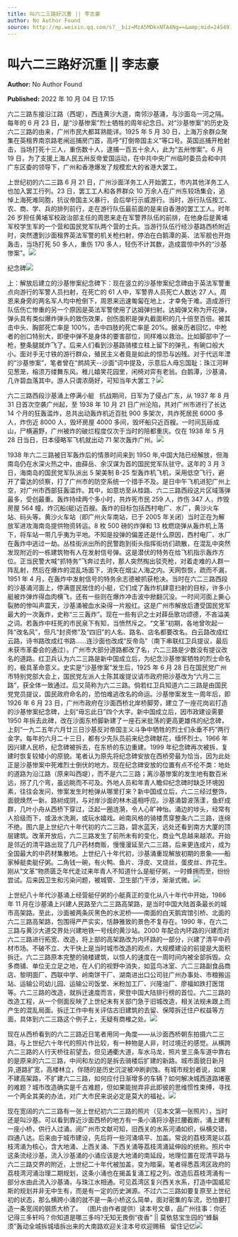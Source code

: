 ```yaml
---
title: 叫六二三路好沉重 || 李志豪
author: No Author Found
source: http://mp.weixin.qq.com/s?__biz=MzA5MDkxNTA4Ng==&amp;mid=2454912705&amp;idx=1&amp;sn=10dccc1145b746a34212a74a559aac0d&amp;chksm=87a236a0b0d5bfb6ff7ffaf673fbcd89ce009194061d15dda625f0470cf4cdb4c77cfd6edb7e#rd
---
```


# 叫六二三路好沉重 || 李志豪

**Author:** No Author Found

**Published:** 2022 年 10 月 04 日 17:15

六二三路东接沿江路（西堤），西连黄沙大道，南邻沙基涌，与沙面岛一河之隔。每年的 6 月 23 日，是“沙基惨案”烈士牺牲的周年纪念日。对“沙基惨案”的历史及六二三路的由来，广州市民大都耳熟能详。1925 年 5 月 30 日，上海万余群众聚集在英租界南京路老闸巡捕房门首，高呼“打倒帝国主义”等口号。英国巡捕开枪射击，当场打死十三人，重伤数十人，逮捕一百五十余人，此为“五卅惨案”。6 月 19 日，为了支援上海人民五卅反帝爱国运动，在中共中央广州临时委员会和中共广东区委的领导下，广州和香港爆发了规模宏大的省港大罢工。

上世纪初的六二三路 6 月 21 日，广州沙面洋务工人开始罢工，市内其他洋务工人也加入罢工行列。23 日，罢工工人和各界群众 10 万余人在广州东较场集会，追悼上海死难同胞，抗议帝国主义暴行，会后举行示威游行。当时，游行队伍按工、农、商、学、兵的排列前行，走在游行队伍最前面的是来自香港的罢工工人。时年 26 岁担任黄埔军校政治部主任的周恩来走在军警界队伍的前排，在他身后是黄埔军校学生军的一个营和国民党军队两个营的士兵。当游行队伍行经沙基路西桥附近时，突然遭到沙面租界英法军警的机关枪扫射，停泊在白鹅潭的英、法军舰也开炮轰击，当场打死 50 多人，重伤 170 多人，轻伤不计其数，造成震惊中外的“沙基惨案”。![](https://mmbiz.qpic.cn/mmbiz_jpg/PJWG74pLsMYvs5RquZBNzWf67KYF4Bnw5gUMMF3DOQzKu6xiauz8EMrUnnf1XNqcpRXwba9n4571hWCrHPKW53Q/640)

纪念碑![](https://mmbiz.qpic.cn/mmbiz_jpg/PJWG74pLsMYvs5RquZBNzWf67KYF4BnwoaVo3icQ2PoAkOsOicFaz0qpT4JQxnUhWJJNNZSZ62SXx2eTgOngM7UA/640)

上：解放后建立的沙基惨案纪念碑下：现在竖立的沙基惨案纪念碑由于英法军警重点向游行的军警人员扫射，在死亡的 61 人中，军警界人员死亡人数达 27 人。周恩来身旁的两名军人均中枪倒下，周恩来迅速匍匐在地上，才幸免于难。造成游行队伍伤亡惨重的另一个原因是英法军警使用了达姆弹扫射。达姆弹又称为开花弹，弹头具有类似爆炸弹头的致伤效果，创伤面积是弹丸截面积的几十倍至百倍。被其击中头、胸部死亡率是 100%，击中四肢的死亡率是 20%。据亲历者回忆，中枪者的创口特别大，即便中弹不是身体的要害部位，同样难以救治。比如脚部中了一枪，整条腿就炸飞了。后来人们看到沙基路骑楼立柱上留下的弹孔，有碗口般大小。面对手无寸铁的游行群众，殖民主义者竟是如此的惊恐与凶残。对于代远年湮的“沙基惨案”，笔者曾在“鹧鸪天--沙面”词中提及，示意后人毋忘国耻：珠江河畔见葱茏，榕须万缕舞东风。稚儿嬉笑花园里，闲椅对弈有老翁。白鹅潭，沙基涌，几许碧血落其中。游人只谓浓荫好，可知当年大罢工？![](https://mmbiz.qpic.cn/mmbiz_jpg/PJWG74pLsMYvs5RquZBNzWf67KYF4BnwCQ02D9V6YRqvUh53PMuic3faxnUa7LYicZrntEr34E0dWFFjJndqQqLg/640)

六二三路西段沙基涌上停满小艇   抗战期间，日军为了侵占广东，从 1937 年 8 月 31 日首次空袭广州起，至 1938 年 10 月 21 日广州沦陷，共对广州市进行了长达 14 个月的狂轰滥炸，总共出动轰炸机近百批 900 多架次，共炸死居民 6000 多人，炸伤近 8000 人，毁坏房屋 4000 多间，毁坏船只近百艘。一时间瓦砾成山，尸横遍野，广州被炸的破烂程度仅次于当时的陪都重庆。仅在 1938 年 5 月 28 日当日，日本侵略军飞机就出动 71 架次轰炸广州。![](https://mmbiz.qpic.cn/mmbiz_jpg/PJWG74pLsMYvs5RquZBNzWf67KYF4Bnwk5fAUgNqp4VWP49A9N2db2El2ceOTpZFZghibUTzYVu7zSZz30D8fCg/640)

1938 年六二三路被日军轰炸后的情景时间来到 1950 年,中国大陆已经解放，但海南岛仍在水深火热之中，由薛岳、余汉谋为首的国民党军队驻守。这年的 3 月 3 日，海南岛的国民党军队派出 5 架美制 B-25 型轰炸机飞机，采用低空飞行，避开了雷达的侦察，打了广州市的防空系统一个措手不及。是日中午飞机进犯广州上空，对广州市西部狂轰滥炸。其中，如意坊至从桂路、六二三路西段这片区域落弹最多，受创最重。轰炸持续两个多小时，共炸死市民 259 人，炸伤 347 人，炸毁房屋 564 幢，炸沉船(艇)近百艘。轰炸的目标包括西村电厂、水厂，黄沙火车站、码头等。黄沙火车站（即广州火车南站，已于 2005 年关闭）当时正在为解放军进攻海南岛提供物资转运。8 枚 500 磅的炸弹和 13 枚燃烧弹从轰炸机上落下，将车站一带几乎夷为平地。不知是投弹的偏差还是什么原因，西村电厂、水厂在轰炸中逃过一劫。丛桂街派出所的民警跑到街头指挥街坊们疏散，在混乱中突然发现附近的一栋建筑物有人在发射信号弹。这是潜伏的特务在给飞机指示轰炸方位。正当民警大喊“抓特务”飞奔过去时，那人突然掏出驳壳枪，对着走难的人群一阵乱射，然后在爆炸的混乱场面下，消失在烟尘人海之内。天网恢恢，疏而不漏，1951 年 4 月，在轰炸中发射信号的特务余志德被抓获枪决。当时在六二三路西段的沙基涌河面上，停满疍民居住的小艇，它们成了轰炸机肆意扫射的目标，许多小艇被炸弹炸得血肉横飞，还有一些则在爆炸冲击波中掀翻沉没。一时间河面上撕心裂肺的惨叫声震天，沙基涌被血水染得一片殷红。这是广州市解放后遭受国民党军最大的一次轰炸，史称“三三轰炸”。现在一些有识之士对薛岳歌功颂德，不吝溢美之词。若轰炸中枉死的市民泉下有知，当愤然斥之。“文革”初期，各地曾吹起一阵“改名风”，但凡“封资修”及“四旧”的人名、路名、店名都要改名。白云路改成红云路，诗书路改成红书路……连沙面也改成“反帝岛”（南下串联红卫兵提议，最后未获市革委会的通过）。广州市大部分道路都改了名，六二三路是少数没有提议改名的道路。红卫兵认为六二三路是新中国成立后，为纪念沙基惨案牺牲的烈士命名的，极具革命意义。史实是“沙基惨案”发生后，1925 年 6 月 28 日在国民党广州市特别党部大会上，国民党左派人士陈其瑗提议请市政府把沙基改为“六月二三路”，获全体一致通过。后又简称为六二三路。倘若红卫兵知道六二三路是由国民党党员提议，国民政府命名的，恐怕难逃改名的命运。沙基惨案发生一周年后，即 1926 年 6 月 23 日，广州市政府在沙面西桥北岸桥脚旁，建立了一座花岗岩打造的沙基惨案纪念碑，上刻“毋忘此日”四个大字。新中国成立后，因市政建设需要 1950 年拆去此碑，改在沙面东桥脚新建了一座石米批荡的更高更雄伟的纪念碑，上刻“一九二五年六月廿三日沙基反对帝国主义斗争中牺牲的烈士们永垂不朽”两行金字。每年的六月二十三日，都有少先队员前来纪念碑献花，缅怀烈士。1966 年因兴建人民桥，纪念碑被拆去，在东桥的东边重建。1999 年纪念碑再次被拆，复建时恢复较矮小的原貌。笔者认为原先将纪念碑安放在西桥旁最为恰当，因为此处正是沙基惨案中死难烈士倒伏的地方。现在纪念碑安放的位置有点不伦不类：地处的道路为沿江路（原来叫西堤），而不是六二三路；离沙基惨案的发生地有数百米远，拐了几个弯，虽远眺而不可及。外地人员和年青人瞻仰纪念碑时缺乏环境因素，往往会发问，惨案发生时枪弹从哪里打来？新中国成立后，六二三经过整饰，面貌焕然一新。路树成阴，与对岸沙面的林木遥相呼应。沙基涌碧波荡漾，鱼虾成群，几叶小舟从西桥下穿过，泛起一圈涟漪，令人心旷神怡。涌边的埗头，经常有人拾级而下，或汲水洗涮，或玩水嬉戏。岭南风格的骑楼贯穿整条六二三路，连绵不绝。图六是上世纪六十年代初的六二三路，碧水蓝天，远处还看到南方大厦的顶层建筑。改革开放后，六二三路发生了前所未有的变化，商业气息越来越浓。开始是邻近的清平路出现了几户药材商贩，慢慢漫延至六二三路，后来更连成片，成为全国最大的中药材集散地。上世纪八十年代初，沙基涌重现解放初期的景象——船家棹艇卖艇仔粥。二角钱一碗，有火鸭、鱼片、浮皮、叉烧丝，蛋皮丝、炸花生。刚从“文革”物质匮乏年代走过来年青人不知道什么是艇仔粥，一时蜂拥而至，纷纷尝试。后来因卫生和污染问题，被城管、卫生部门干涉，渐渐式微。![](https://mmbiz.qpic.cn/mmbiz_jpg/PJWG74pLsMYvs5RquZBNzWf67KYF4BnwVMNLnlOricia4XMu4qibfzXVVQDqe21p596NUGAJZtpXuOCd9zZeBF4Fw/640)

上世纪八十年代沙基涌上经营艇仔粥的小艇真正的变化从八十年代中开始，1986 年 11 月在沙基涌上兴建人民路至六二三路高架路，是当时中国大陆首条最长的城市高架路。至此，沙面被两条灰黑色的水泥桥——南面的白天鹅宾馆引桥、北面的六二三路高架路，包围得严严实实，恬静雅致的景色不复存在。1990 年，在六二三路与黄沙大道交界处兴建地铁一号线的黄沙站。2000 年配合内环路的兴建而对六二三路进行拓宽、改造，将上部的高架路改为内环路的一部分，兴建了清平中药材市场。不破不立、大干快上是当时城市改造的观点，大规模建设的前提是大面积拆迁。六二三路原本完整的骑楼建筑，以惊人的速度在一周时间内被全部拆毁。众多商铺、单位无立足之地，在人们的视野中消失，如蓝鸟冰室、六二三路副食品商店、黎明面厂、西联中学、岭南饼干厂、湖南进出口公司驻广州办事处、市粮搬运站、运输公司幼儿园、运输公司饭堂、米粉加工厂、兴隆油厂、廖福如跌打医馆等。六二三路的改造，就拆迁速度而言，荣登中国大陆排行榜的首位。六二三路的改造工程，从一个侧面反映了上世纪末有关部门急于旧城改造，相关法规未跟上而产生的混乱局面。拆迁工作中有关评估古旧建筑的去留、保障拆迁住户权益等方面，具体到六二三路这个例子上，无疑有商榷之处。![](https://mmbiz.qpic.cn/mmbiz_jpg/PJWG74pLsMYvs5RquZBNzWf67KYF4BnwJibbQ35xd53dsibFYYFyhqHJfqRBmxCZZhfsicp215prXE4jo4ws1yZ0g/640)

现在从西桥看到的六二三路近日笔者用同一角度——从沙面西桥朝东拍摄六二三路，与上世纪六十年代的照片作比较，有一种物是人非，时过境迁的感觉。从横跨六二三路的人行天桥往前望去，但见通衢大道，车水马龙，照片里三条车道中靠右的是原来的六二三路，中间和左边的是拆去骑楼后扩建的新路。城市面貌日新月异,道路扩宽，高楼林立，伴随的是历史沉淀被冲刷剥蚀。有城市规划者说，如果不建高架路，不扩建六二三路，如何应付日渐增多的车辆？如何解决城西道路堵塞的难题？城市改造确实是千古难题，但如果能抛弃非此即彼的思维惯性束缚，寻找一个两全其美的办法，对广大市民来说必定是莫大的福祉。![](https://mmbiz.qpic.cn/mmbiz_jpg/PJWG74pLsMYvs5RquZBNzWf67KYF4BnwwKeibPhn1IUgPXbm2eRfHzkO0Wa0AVicwvnAjvJfkM5WrY5cUsXDic8rA/640)

现在宽阔的六二三路有一张上世纪初六二三路的照片（见本文第一张照片），当时还是叫沙基。可以看到靠近沙面西桥的地方有一条小涌将沙基拦腰截断，涌上建有一座小桥，供行人过涌。阅广州市文献可知，旧西关的水系河涌如织，纵横交错，四通八达。后来由于城市建设，先后将一些河涌填平、加盖。常说的荔枝湾是以荔枝湾涌为核心，含大地涌、上西关涌、下西关涌等荔枝湾涌延伸段的统称。照片中这条流经沙基，流入沙基涌的小涌应该是大地涌的南延段，地理位置在现清平路与六二三路交界的附近，上世纪二十年代被加盖，变为暗渠。笔者得悉荔湾区政府的荔枝湾河涌治理二期规划，这条小涌也在揭盖复涌工程之列。改造后荔枝湾涌有一部分水由此流入沙基涌，与珠江水相通。可见荔湾区复兴西关水系，打造中国威尼斯的规划并非无中生有，而是有一定的历史渊源。不过六二三路如要复原至上世纪初的状态，那么横跨小涌的就不是一条小桥这么简单，面对密集的车流，恐怕要打造一条宽阔的钢质大桥了。 （图片由作者提供）读本号文章，品广州往事：你还记得三多轩吗？你知道是哪三多吗?无知无畏倒“夜香” || 莫依慈宝生园的“蜂鬍须”轰动全城拆城墙拆出来的大南路欢迎关注本号欢迎赐稿   留住记忆![](https://mmbiz.qpic.cn/mmbiz_jpg/PJWG74pLsMYvs5RquZBNzWf67KYF4BnwgD7PzT8uJ6iac93cjeBiclW52jYdZgzBmURIox3GI1Y2nQyibGhJrw4icg/640)
